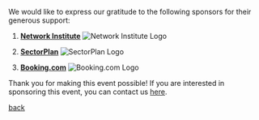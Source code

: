 
We would like to express our gratitude to the following sponsors for their generous support:

1. [**Network Institute**](https://networkinstitute.org/)
   ![Network Institute Logo](https://www.ivanomalavolta.com/wp-content/uploads/2021/08/NI_logo-1024x513.png)

2. [**SectorPlan**](https://www.sectorplan-betatechniek.nl/)
   ![SectorPlan Logo](https://www.sectorplan-betatechniek.nl/themes/custom/sectorplan_bt/assets/images/twitter-image-default.png)

3. [**Booking.com**](https://www.booking.com/)
   ![Booking.com Logo](https://upload.wikimedia.org/wikipedia/commons/thumb/b/be/Booking.com_logo.svg/2560px-Booking.com_logo.svg.png)

Thank you for making this event possible! If you are interested in sponsoring this event, you can contact us [here](mailto:hack4her2024@gmail.com).


[back](./)
